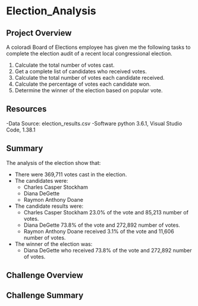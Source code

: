 # Election_Analysis

## Project Overview
A coloradi Board of Elections employee has given me the following tasks to complete the election audit of a recent local congressional election.

1. Calculate the total number of votes cast.
2. Get a complete list of candidates who received votes.
3. Calculate the total number of votes each candidate received.
4. Calculate the percentage of votes each candidate won.
5. Determine the winner of the election based on popular vote.

## Resources
-Data Source: election_results.csv
-Software python 3.6.1, Visual Studio Code, 1.38.1

## Summary
The analysis of the election show that:
- There were 369,711 votes cast in the election.
- The candidates were:
  - Charles Casper Stockham
  - Diana DeGette
  - Raymon Anthony Doane
- The candidate results were:
  - Charles Casper Stockham 23.0% of the vote and 85,213 number of votes.
  - Diana DeGette 73.8% of the vote and 272,892 number of votes.
  - Raymon Anthony Doane received 3.1% of the vote and 11,606 number of votes.
- The winner of the election was:
  - Diana DeGette who received 73.8% of the vote and 272,892 number of votes.
 
 ## Challenge Overview
 
 ## Challenge Summary
